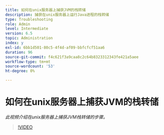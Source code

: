 ```yaml
---
title: 如何在unix服务器上捕获JVM的栈转储
description: 捕获在unix服务器上运行Java进程的栈转储
type: Troubleshooting
role: Admin
level: Intermediate
version: 6.5
topic: Administration
index: y
exl-id: 6bb1d501-80c5-4f4d-af09-bbfcfcf51aa6
duration: 96
source-git-commit: f4c621f3a9caa8c2c64b8323312343fe421a5aee
workflow-type: tm+mt
source-wordcount: '53'
ht-degree: 0%

---
```


# 如何在unix服务器上捕获JVM的栈转储

*此视频介绍在unix服务器上捕获JVM栈转储的步骤。*

>[!VIDEO](https://video.tv.adobe.com/v/335489?quality=12&learn=on)
